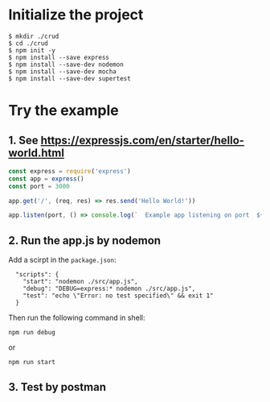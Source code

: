 # Initialize the project```shell$ mkdir ./crud$ cd ./crud$ npm init -y$ npm install --save express$ npm install --save-dev nodemon$ npm install --save-dev mocha$ npm install --save-dev supertest```# Try the example## 1. See https://expressjs.com/en/starter/hello-world.html```javascriptconst express = require('express')const app = express()const port = 3000app.get('/', (req, res) => res.send('Hello World!'))app.listen(port, () => console.log(`  Example app listening on port  ${port}!`))```## 2. Run the app.js by nodemonAdd a scirpt in the `package.json`:```  "scripts": {    "start": "nodemon ./src/app.js",    "debug": "DEBUG=express:* nodemon ./src/app.js",    "test": "echo \"Error: no test specified\" && exit 1"  }```Then run the following command in shell:```shellnpm run debug```or```shellnpm run start```## 3. Test by postman